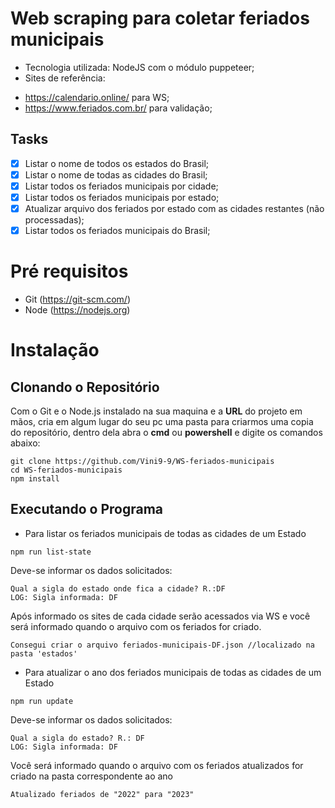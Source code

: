 # Web scraping para coletar feriados municipais

* Tecnologia utilizada: NodeJS com o módulo puppeteer;
* Sites de referência: 
- https://calendario.online/ para WS;
- https://www.feriados.com.br/ para validação;


## Tasks 

- [X] Listar o nome de todos os estados do Brasil;
- [X] Listar o nome de todas as cidades do Brasil;
- [X] Listar todos os feriados municipais por cidade;
- [X] Listar todos os feriados municipais por estado;
- [X] Atualizar arquivo dos feriados por estado com as cidades restantes (não processadas);
- [X] Listar todos os feriados municipais do Brasil;

# Pré requisitos

- Git (https://git-scm.com/)
- Node (https://nodejs.org)

# Instalação

## Clonando o Repositório ##
Com o Git e o Node.js instalado na sua maquina e a **URL** do projeto em mãos, cria em algum lugar do seu pc uma pasta para criarmos uma copia do repositório, dentro dela abra o **cmd** ou **powershell** e digite os comandos abaixo:
```
git clone https://github.com/Vini9-9/WS-feriados-municipais
cd WS-feriados-municipais
npm install
```
## Executando o Programa ##
* Para listar os feriados municipais de todas as cidades de um Estado
```
npm run list-state 
```
Deve-se informar os dados solicitados:
```
Qual a sigla do estado onde fica a cidade? R.:DF
LOG: Sigla informada: DF
```
Após informado os sites de cada cidade serão acessados via WS
e você será informado quando o arquivo com os feriados for criado.
```
Consegui criar o arquivo feriados-municipais-DF.json //localizado na pasta 'estados'
```

* Para atualizar o ano dos feriados municipais de todas as cidades de um Estado
```
npm run update 
```
Deve-se informar os dados solicitados:
```
Qual a sigla do estado? R.: DF
LOG: Sigla informada: DF
```
Você será informado quando o arquivo com os feriados atualizados for criado na pasta correspondente ao ano
```
Atualizado feriados de "2022" para "2023"
```
